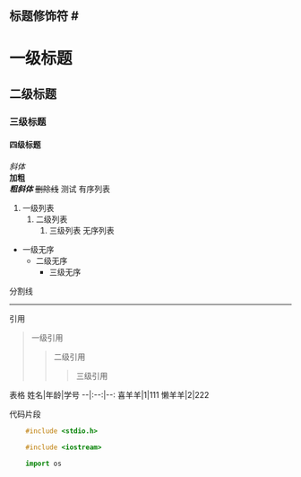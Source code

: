 ## 标题修饰符 \#<br>
# 一级标题
## 二级标题
### 三级标题
#### 四级标题

*斜体*<br>
**加粗**<br>
***粗斜体***
~~删除线~~
		测试
有序列表
1. 一级列表
	1. 二级列表
		1. 三级列表
		无序列表
* 一级无序
	* 二级无序
		* 三级无序

分割线
***
引用
> 一级引用
> > 二级引用
> > > 三级引用

表格
姓名|年龄|学号
--|:--:|--:
喜羊羊|1|111
懒羊羊|2|222

代码片段
```c
	#include <stdio.h>
```

```cpp
	#include <iostream>
```

```python
	import os
```

